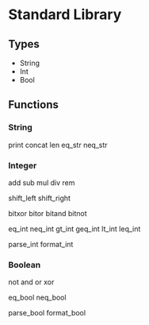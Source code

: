 # Standard Library

## Types

- String
- Int
- Bool

## Functions

### String

print
concat
len
eq_str
neq_str

### Integer

add
sub
mul
div
rem

shift_left
shift_right

bitxor
bitor
bitand
bitnot

eq_int
neq_int
gt_int
geq_int
lt_int
leq_int

parse_int
format_int

### Boolean

not
and
or
xor

eq_bool
neq_bool

parse_bool
format_bool